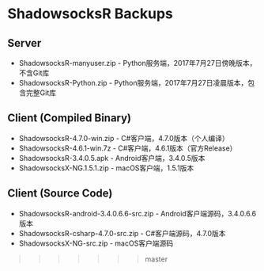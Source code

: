 # ShadowsocksR Backups

## Server
* ShadowsocksR-manyuser.zip - Python服务端，2017年7月27日傍晚版本，不含Git库
* ShadowsocksR-Python.zip - Python服务端，2017年7月27日凌晨版本，包含完整Git库

## Client (Compiled Binary)
* ShadowsocksR-4.7.0-win.zip - C#客户端，4.7.0版本（个人编译）
* ShadowsocksR-4.6.1-win.7z - C#客户端，4.6.1版本（官方Release）
* ShadowsocksR-3.4.0.5.apk - Android客户端，3.4.0.5版本
* ShadowsocksX-NG.1.5.1.zip - macOS客户端，1.5.1版本

## Client (Source Code)
* ShadowsocksR-android-3.4.0.6.6-src.zip - Android客户端源码，3.4.0.6.6版本
* ShadowsocksR-csharp-4.7.0-src.zip - C#客户端源码，4.7.0版本
* ShadowsocksX-NG-src.zip - macOS客户端源码
>>>>>>> master 